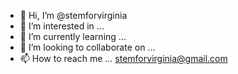 - 👋 Hi, I’m @stemforvirginia
- 👀 I’m interested in ...
- 🌱 I’m currently learning ...
- 💞️ I’m looking to collaborate on ...
- 📫 How to reach me ... stemforvirginia@gmail.com

<!---
stemforvirginia/stemforvirginia is a ✨ special ✨ repository because its `README.md` (this file) appears on your GitHub profile.
You can click the Preview link to take a look at your changes.
--->
